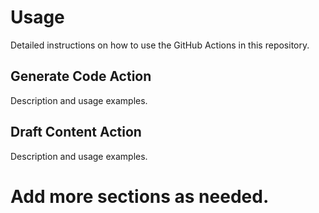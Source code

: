 # Usage

Detailed instructions on how to use the GitHub Actions in this repository.

## Generate Code Action

Description and usage examples.

## Draft Content Action

Description and usage examples.

# Add more sections as needed.
